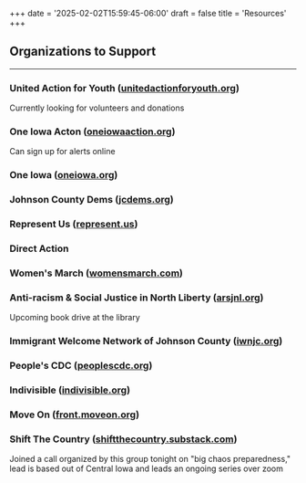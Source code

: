 +++
date = '2025-02-02T15:59:45-06:00'
draft = false
title = 'Resources'
+++

## Organizations to Support
---
### United Action for Youth ([unitedactionforyouth.org](https://unitedactionforyouth.org))
Currently looking for volunteers and donations

### One Iowa Acton ([oneiowaaction.org](https://oneiowaaction.org))
Can sign up for alerts online

### One Iowa ([oneiowa.org](https://oneiowa.org))

### Johnson County Dems ([jcdems.org](https://jcdems.org))

### Represent Us ([represent.us](https://represent.us))

### Direct Action 

### Women's March ([womensmarch.com](https://womensmarch.com))

### Anti-racism & Social Justice in North Liberty ([arsjnl.org](https://arsjnl.org)) 
Upcoming book drive at the library

### Immigrant Welcome Network of Johnson County ([iwnjc.org](https://iwnjc.org))

### People's CDC ([peoplescdc.org](https://peoplescdc.org))

### Indivisible ([indivisible.org](https://indivisible.org))

### Move On ([front.moveon.org](https://front.moveon.org))

### Shift The Country ([shiftthecountry.substack.com](https://shiftthecountry.substack.com))
Joined a call organized by this group tonight on "big chaos preparedness," lead is based out of Central Iowa and leads an ongoing series over zoom